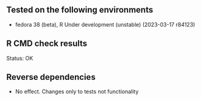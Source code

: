 ## Tested on the following environments
* fedora 38 (beta), R Under development (unstable) (2023-03-17 r84123)

## R CMD check results
Status: OK

## Reverse dependencies
* No effect. Changes only to tests not functionality
